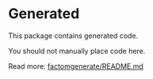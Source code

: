 # Generated

This package contains generated code.

You should not manually place code here.

Read more: [factomgenerate/README.md](../factomgenerate/README.md)
